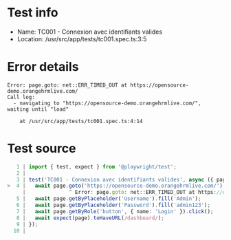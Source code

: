# Test info

- Name: TC001 - Connexion avec identifiants valides
- Location: /usr/src/app/tests/tc001.spec.ts:3:5

# Error details

```
Error: page.goto: net::ERR_TIMED_OUT at https://opensource-demo.orangehrmlive.com/
Call log:
  - navigating to "https://opensource-demo.orangehrmlive.com/", waiting until "load"

    at /usr/src/app/tests/tc001.spec.ts:4:14
```

# Test source

```ts
   1 | import { test, expect } from '@playwright/test';
   2 |
   3 | test('TC001 - Connexion avec identifiants valides', async ({ page }) => {
>  4 |   await page.goto('https://opensource-demo.orangehrmlive.com/');
     |              ^ Error: page.goto: net::ERR_TIMED_OUT at https://opensource-demo.orangehrmlive.com/
   5 |   await page.getByPlaceholder('Username').fill('Admin');
   6 |   await page.getByPlaceholder('Password').fill('admin123');
   7 |   await page.getByRole('button', { name: 'Login' }).click();
   8 |   await expect(page).toHaveURL(/dashboard/);
   9 | });
  10 |
```